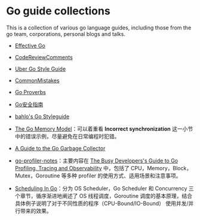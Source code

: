 # Go guide collections

This is a collection of various go language guides, including those from the go team, corporations, personal blogs and talks.


- [Effective Go](https://go.dev/doc/effective_go)
- [CodeReviewComments](https://github.com/golang/go/wiki/CodeReviewComments)
- [Uber Go Style Guide](https://github.com/uber-go/guide/blob/master/style.md)
- [CommonMistakes](https://github.com/golang/go/wiki/CommonMistakes)
- [Go Proverbs](https://go-proverbs.github.io/)
- [Go安全指南](https://github.com/Tencent/secguide/blob/main/Go%E5%AE%89%E5%85%A8%E6%8C%87%E5%8D%97.md)
- [bahlo's Go Styleguide](https://github.com/bahlo/go-styleguide)

- [The Go Memory Model](https://go.dev/ref/mem)：可以着重看 **Incorrect synchronization** 这一小节中的错误示例，尽量避免在日常编程时犯错。
- [A Guide to the Go Garbage Collector](https://go.dev/doc/gc-guide)

- [go-profiler-notes](https://github.com/DataDog/go-profiler-notes)：主要内容在 [The Busy Developers's Guide to Go Profiling, Tracing and Observability](https://github.com/DataDog/go-profiler-notes/blob/main/guide/README.md) 中，包括了 CPU，Memory，Block，Mutex，Goroutine 等多种 profiler 的使用方式、适用场景和注意事项。

- [Scheduling In Go](https://www.ardanlabs.com/blog/2018/08/scheduling-in-go-part1.html)：分为 OS Scheduler，Go Scheduler 和 Concurrency 三个章节，循序渐进地阐述了 OS 线程调度，Goroutine 调度的基本原理，结合具体例子说明了对于不同性质的程序（CPU-Bound/IO-Bound） 使用并发/并行带来的效果。
